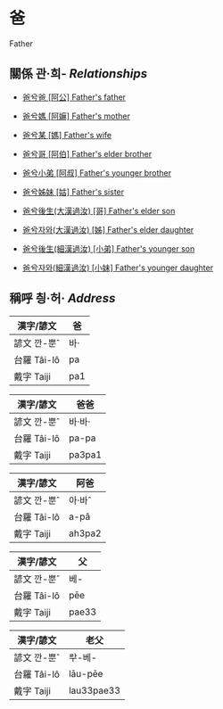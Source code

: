 # 爸
Father

## 關係 관·희- _Relationships_

- [爸兮爸 \[阿公\] Father's father](member8.md)

- [爸兮媽 \[阿嫲\] Father's mother](member9.md)

- [爸兮某 \[媽\] Father's wife](member3.md)

- [爸兮哥 \[阿伯\] Father's elder brother](member10.md)

- [爸兮小弟 \[阿叔\] Father's younger brother](member11.md)

- [爸兮姊妹 \[姑\] Father's sister](member12.md)

- [爸兮後生(大漢過汝) \[哥\] Father's elder son](member4.md)

- [爸兮자와(大漢過汝) \[姊\] Father's elder daughter](member5.md)

- [爸兮後生(細漢過汝) \[小弟\] Father's younger son](member6.md)

- [爸兮자와(細漢過汝) \[小妹\] Father's younger daughter](member7.md)



## 稱呼 칑·허· _Address_

漢字/諺文 | 爸
--- | ---
諺文 깐-뿐ˆ | 바·
台羅 Tâi-lô | pa
戴字 Taiji | pa1


漢字/諺文 | 爸爸
--- | ---
諺文 깐-뿐ˆ | 바·바·
台羅 Tâi-lô | pa-pa
戴字 Taiji | pa3pa1


漢字/諺文 | 阿爸
--- | ---
諺文 깐-뿐ˆ | 아·바ˆ
台羅 Tâi-lô | a-pâ
戴字 Taiji | ah3pa2


漢字/諺文 | 父
--- | ---
諺文 깐-뿐ˆ | 베-
台羅 Tâi-lô | pēe
戴字 Taiji | pae33


漢字/諺文 | 老父
--- | ---
諺文 깐-뿐ˆ | ᄅᅷ-베-
台羅 Tâi-lô | lāu-pēe
戴字 Taiji | lau33pae33


